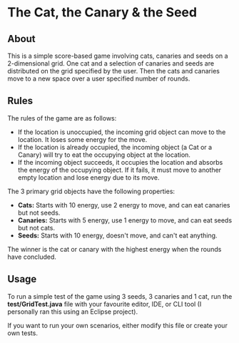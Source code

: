 # The Cat, the Canary & the Seed

## About

This is a simple score-based game involving cats, canaries and seeds on a 2-dimensional grid. One cat and a selection of canaries and seeds are distributed on the grid specified by the user. Then the cats and canaries move to a new space over a user specified number of rounds.

## Rules

The rules of the game are as follows:
- If the location is unoccupied, the incoming grid object can move to the location. It loses some energy for the move.
- If the location is already occupied, the incoming object (a Cat or a Canary)  will try to eat the occupying object at the location. 
- If the incoming object succeeds, it occupies the location and absorbs the energy of the occupying object. If it fails, it must move to another empty location and lose energy due to its move.

The 3 primary grid objects have the following properties:
- **Cats:** Starts with 10 energy, use 2 energy to move, and can eat canaries but not seeds.
- **Canaries:** Starts with 5 energy, use 1 energy to move, and can eat seeds but not cats.
- **Seeds:** Starts with 10 energy, doesn't move, and can't eat anything.

The winner is the cat or canary with the highest energy when the rounds have concluded.

## Usage

To run a simple test of the game using 3 seeds, 3 canaries and 1 cat, run the **test/GridTest.java** file with your favourite editor, IDE, or CLI tool (I personally ran this using an Eclipse project).

If you want to run your own scenarios, either modify this file or create your own tests.
